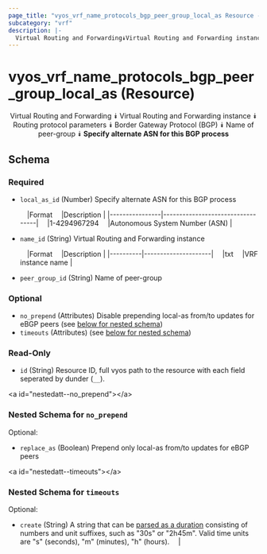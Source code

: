 ```yaml
---
page_title: "vyos_vrf_name_protocols_bgp_peer_group_local_as Resource - terraform-provider-vyos"
subcategory: "vrf"
description: |-
  Virtual Routing and Forwarding⯯Virtual Routing and Forwarding instance⯯Routing protocol parameters⯯Border Gateway Protocol (BGP)⯯Name of peer-group⯯Specify alternate ASN for this BGP process
---
```


# vyos_vrf_name_protocols_bgp_peer_group_local_as (Resource)
<center>

Virtual Routing and Forwarding
⯯
Virtual Routing and Forwarding instance
⯯
Routing protocol parameters
⯯
Border Gateway Protocol (BGP)
⯯
Name of peer-group
⯯
**Specify alternate ASN for this BGP process**


</center>

## Schema

### Required

- `local_as_id` (Number) Specify alternate ASN for this BGP process

    &emsp;|Format        &emsp;|Description                     |
    |----------------|----------------------------------|
    &emsp;|1-4294967294  &emsp;|Autonomous System Number (ASN)  |
- `name_id` (String) Virtual Routing and Forwarding instance

    &emsp;|Format  &emsp;|Description        |
    |----------|---------------------|
    &emsp;|txt     &emsp;|VRF instance name  |
- `peer_group_id` (String) Name of peer-group

### Optional

- `no_prepend` (Attributes) Disable prepending local-as from/to updates for eBGP peers (see [below for nested schema](#nestedatt--no_prepend))
- `timeouts` (Attributes) (see [below for nested schema](#nestedatt--timeouts))

### Read-Only

- `id` (String) Resource ID, full vyos path to the resource with each field seperated by dunder (`__`).

&lt;a id=&#34;nestedatt--no_prepend&#34;&gt;&lt;/a&gt;
### Nested Schema for `no_prepend`

Optional:

- `replace_as` (Boolean) Prepend only local-as from/to updates for eBGP peers


&lt;a id=&#34;nestedatt--timeouts&#34;&gt;&lt;/a&gt;
### Nested Schema for `timeouts`

Optional:

- `create` (String) A string that can be [parsed as a duration](https://pkg.go.dev/time#ParseDuration) consisting of numbers and unit suffixes, such as &#34;30s&#34; or &#34;2h45m&#34;. Valid time units are &#34;s&#34; (seconds), &#34;m&#34; (minutes), &#34;h&#34; (hours).  &emsp;|
